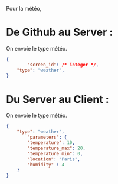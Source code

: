 Pour la météo, 
# De Github au Server : 
On envoie le type météo.
```json
{
    	"screen_id": /* integer */,
	"type": "weather",
}
```
# Du Server au Client : 
On envoie le type météo.
```json
{
	"type": "weather",
    	"parameters": {
		"temperature": 10,
		"temperature_max": 20,
		"temperature_min": 0,
		"location": "Paris",
		"humidity" : 4
	}
}
```
